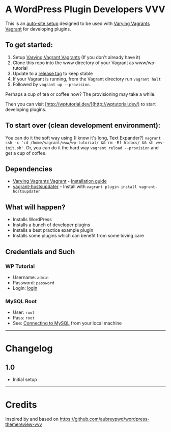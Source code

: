 # A WordPress Plugin Developers VVV

This is an [auto-site setup](https://github.com/Varying-Vagrant-Vagrants/VVV/wiki/Auto-site-Setup) designed to be used with [Varying Vagrants Vagrant](https://github.com/Varying-Vagrant-Vagrants/VVV) for developing plugins.

## To get started:

1. Setup [Varying Vagrant Vagrants](https://github.com/Varying-Vagrant-Vagrants/VVV) (If you don't already have it)
2. Clone this repo into the www directory of your Vagrant as www/wp-tutorial
3. Update to a [release tag](https://github.com/jrfnl/wordpress-plugins-tutorial/releases) to keep stable
4. If your Vagrant is running, from the Vagrant directory run `vagrant halt`
5. Followed by `vagrant up --provision`.

Perhaps a cup of tea or coffee now? The provisioning may take a while.

Then you can visit [http://wptutorial.dev/](http://wptutorial.dev/) to start developing plugins.

## To start over (clean development environment):

You can do it the soft way using (I know it's long, Text Expander?) `vagrant ssh -c 'cd /home/vagrant/www/wp-tutorial/ && rm -Rf htdocs/ && sh vvv-init.sh'`. Or, you can do it the hard way `vagrant reload --provision` and get a cup of coffee.

## Dependencies

- [Varying Vagrants Vagrant](https://github.com/Varying-Vagrant-Vagrants/VVV) - [Installation guide](https://github.com/Varying-Vagrant-Vagrants/VVV#the-first-vagrant-up)
- [vagrant-hostsupdater](https://github.com/cogitatio/vagrant-hostsupdater) - Install with `vagrant plugin install vagrant-hostsupdater`

## What will happen?

- Installs WordPress
- Installs a bunch of developer plugins
- Installs a best practice example plugin
- Installs some plugins which can benefit from some loving care

## Credentials and Such

### WP Tutorial

* Username: `admin`
* Password: `password`
* Login: [login](http://wptutorial.dev/wp-admin)

### MySQL Root

* User: `root`
* Pass: `root`
* See: [Connecting to MySQL](https://github.com/varying-vagrant-vagrants/vvv/wiki/Connecting-to-MySQL) from your local machine

_________________________

# Changelog

## 1.0

- Initial setup

_________________________

# Credits

Inspired by and based on https://github.com/aubreypwd/wordpress-themereview-vvv
